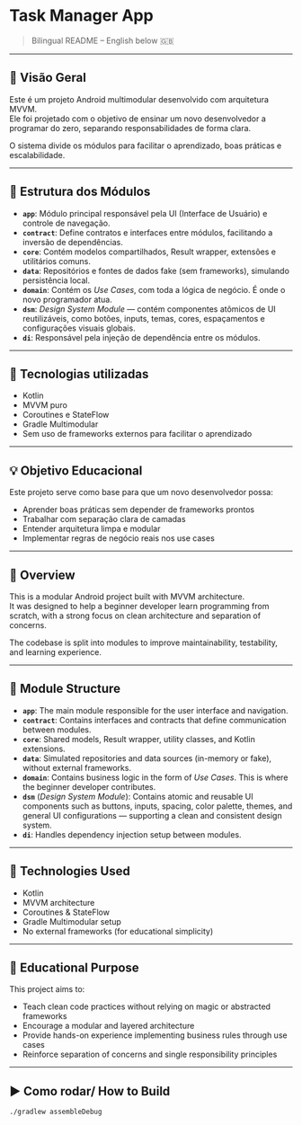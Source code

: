 # Task Manager App

> Bilingual README – English below 🇬🇧
---

## 📌 Visão Geral

Este é um projeto Android multimodular desenvolvido com arquitetura MVVM.  
Ele foi projetado com o objetivo de ensinar um novo desenvolvedor a programar do zero, separando responsabilidades de forma clara.

O sistema divide os módulos para facilitar o aprendizado, boas práticas e escalabilidade.

---

## 🧱 Estrutura dos Módulos

- **`app`**: Módulo principal responsável pela UI (Interface de Usuário) e controle de navegação.
- **`contract`**: Define contratos e interfaces entre módulos, facilitando a inversão de dependências.
- **`core`**: Contém modelos compartilhados, Result wrapper, extensões e utilitários comuns.
- **`data`**: Repositórios e fontes de dados fake (sem frameworks), simulando persistência local.
- **`domain`**: Contém os *Use Cases*, com toda a lógica de negócio. É onde o novo programador atua.
- **`dsm`**: *Design System Module* — contém componentes atômicos de UI reutilizáveis, como botões, inputs, temas, cores, espaçamentos e configurações visuais globais.
- **`di`**: Responsável pela injeção de dependência entre os módulos.

---

## 🚀 Tecnologias utilizadas

- Kotlin
- MVVM puro
- Coroutines e StateFlow
- Gradle Multimodular
- Sem uso de frameworks externos para facilitar o aprendizado

---

## 💡 Objetivo Educacional

Este projeto serve como base para que um novo desenvolvedor possa:
- Aprender boas práticas sem depender de frameworks prontos
- Trabalhar com separação clara de camadas
- Entender arquitetura limpa e modular
- Implementar regras de negócio reais nos use cases

---

## 📌 Overview

This is a modular Android project built with MVVM architecture.  
It was designed to help a beginner developer learn programming from scratch, with a strong focus on clean architecture and separation of concerns.

The codebase is split into modules to improve maintainability, testability, and learning experience.

---

## 🧱 Module Structure

- **`app`**: The main module responsible for the user interface and navigation.
- **`contract`**: Contains interfaces and contracts that define communication between modules.
- **`core`**: Shared models, Result wrapper, utility classes, and Kotlin extensions.
- **`data`**: Simulated repositories and data sources (in-memory or fake), without external frameworks.
- **`domain`**: Contains business logic in the form of *Use Cases*. This is where the beginner developer contributes.
- **`dsm`** (*Design System Module*): Contains atomic and reusable UI components such as buttons, inputs, spacing, color palette, themes, and general UI configurations — supporting a clean and consistent design system.
- **`di`**: Handles dependency injection setup between modules.

---

## 🚀 Technologies Used

- Kotlin
- MVVM architecture
- Coroutines & StateFlow
- Gradle Multimodular setup
- No external frameworks (for educational simplicity)

---

## 🎯 Educational Purpose

This project aims to:

- Teach clean code practices without relying on magic or abstracted frameworks
- Encourage a modular and layered architecture
- Provide hands-on experience implementing business rules through use cases
- Reinforce separation of concerns and single responsibility principles

---

## ▶️ Como rodar/ How to Build



```bash
./gradlew assembleDebug
